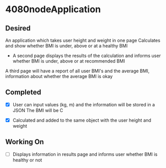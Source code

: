 # 4080nodeApplication

## Desired 

An application which takes user height and weight in one page Calculates and show whether BMI is under, above or at a healthy BMI

-   A second page displays the results of the calculation and informs user whether BMI is under, above or at recommended BMI

A third page will have a report of all user BMI's and the average BMI, information about whether the average BMI is okay



## Completed

- [x] User can input values (kg, m) and the information will be stored in a JSON The BMI will be C
- [x] Calculated and added to the same object with the user height and weight



## Working On 

- [ ] Displays information in results page and informs user whether BMI is healthy or not
